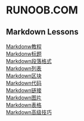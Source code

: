 RUNOOB.COM 
======================

Markdown Lessons  
-------------------


[Markdonw教程](https://www.runoob.com/markdown/md-tutorial.html)    
[Markdonw标题](https://www.runoob.com/markdown/md-title.html)  
[Markdown段落格式](https://www.runoob.com/markdown/md-tutorial.html)  
[Markdown列表](https://www.runoob.com/markdown/md-lists.html)  
[Markdown区块](https://www.runoob.com/markdown/md-block.html)  
[Markdown代码](https://www.runoob.com/markdown/md-code.html)  
[Markdown链接](https://www.runoob.com/markdown/md-link.html)  
[Markdown图片](https://www.runoob.com/markdown/md-image.html)  
[Markdown表格](https://www.runoob.com/markdown/md-table.html)  
[Markdown高级技巧](https://www.runoob.com/markdown/md-advance.html)  

